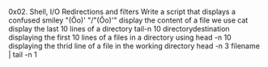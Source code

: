 0x02. Shell, I/O Redirections and filters
Write a script that displays a confused smiley "(Ôo)' "/"(Ôo)'"
display the content of a file we use cat
display the last 10 lines of a directory tail-n 10 directorydestination
displaying the first 10 lines of a files in a directory using head -n 10
displaying the thrid line of a file in the working directory head -n 3 filename | tail -n 1 

